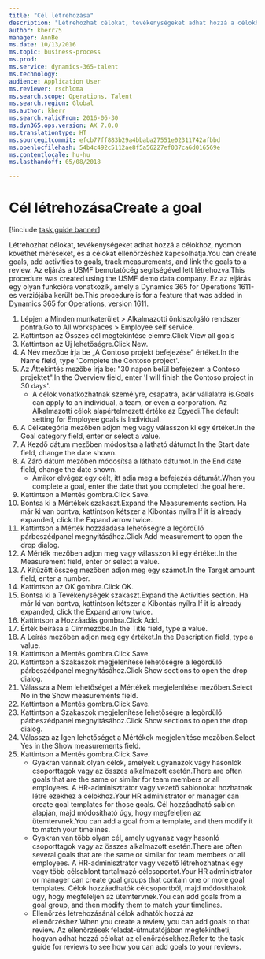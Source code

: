 ```yaml
--- 
title: "Cél létrehozása"
description: "Létrehozhat célokat, tevékenységeket adhat hozzá a célokhoz, nyomon követhet méréseket, és a célokat ellenőrzéshez kapcsolhatja."
author: kherr75
manager: AnnBe
ms.date: 10/13/2016
ms.topic: business-process
ms.prod: 
ms.service: dynamics-365-talent
ms.technology: 
audience: Application User
ms.reviewer: rschloma
ms.search.scope: Operations, Talent
ms.search.region: Global
ms.author: kherr
ms.search.validFrom: 2016-06-30
ms.dyn365.ops.version: AX 7.0.0
ms.translationtype: HT
ms.sourcegitcommit: efcb77ff883b29a4bbaba27551e02311742afbbd
ms.openlocfilehash: 54b4c492c5112ae8f5a56227ef037ca6d016569e
ms.contentlocale: hu-hu
ms.lasthandoff: 05/08/2018

---
```

# <a name="create-a-goal"></a><span data-ttu-id="08604-103">Cél létrehozása</span><span class="sxs-lookup"><span data-stu-id="08604-103">Create a goal</span></span>

[!include [task guide banner](../../includes/task-guide-banner.md)]

<span data-ttu-id="08604-104">Létrehozhat célokat, tevékenységeket adhat hozzá a célokhoz, nyomon követhet méréseket, és a célokat ellenőrzéshez kapcsolhatja.</span><span class="sxs-lookup"><span data-stu-id="08604-104">You can create goals, add activities to goals, track measurements, and link the goals to a review.</span></span> <span data-ttu-id="08604-105">Az eljárás a USMF bemutatócég segítségével lett létrehozva.</span><span class="sxs-lookup"><span data-stu-id="08604-105">This procedure was created using the USMF demo data company.</span></span> <span data-ttu-id="08604-106">Ez az eljárás egy olyan funkcióra vonatkozik, amely a Dynamics 365 for Operations 1611-es verziójába került be.</span><span class="sxs-lookup"><span data-stu-id="08604-106">This procedure is for a feature that was added in Dynamics 365 for Operations, version 1611.</span></span>

1. <span data-ttu-id="08604-107">Lépjen a Minden munkaterület > Alkalmazotti önkiszolgáló rendszer pontra.</span><span class="sxs-lookup"><span data-stu-id="08604-107">Go to All workspaces > Employee self service.</span></span>
2. <span data-ttu-id="08604-108">Kattintson az Összes cél megtekintése elemre.</span><span class="sxs-lookup"><span data-stu-id="08604-108">Click View all goals</span></span>
3. <span data-ttu-id="08604-109">Kattintson az Új lehetőségre.</span><span class="sxs-lookup"><span data-stu-id="08604-109">Click New.</span></span>
4. <span data-ttu-id="08604-110">A Név mezőbe írja be „A Contoso projekt befejezése” értéket.</span><span class="sxs-lookup"><span data-stu-id="08604-110">In the Name field, type 'Complete the Contoso project'.</span></span>
5. <span data-ttu-id="08604-111">Az Áttekintés mezőbe írja be: "30 napon belül befejezem a Contoso projektet".</span><span class="sxs-lookup"><span data-stu-id="08604-111">In the Overview field, enter 'I will finish the Contoso project in 30 days'.</span></span>
    * <span data-ttu-id="08604-112">A célok vonatkozhatnak személyre, csapatra, akár vállalatra is.</span><span class="sxs-lookup"><span data-stu-id="08604-112">Goals can apply to an individual, a team, or even a corporation.</span></span> <span data-ttu-id="08604-113">Az Alkalmazotti célok alapértelmezett értéke az Egyedi.</span><span class="sxs-lookup"><span data-stu-id="08604-113">The default setting for Employee goals is Individual.</span></span>  
6. <span data-ttu-id="08604-114">A Célkategória mezőben adjon meg vagy válasszon ki egy értéket.</span><span class="sxs-lookup"><span data-stu-id="08604-114">In the Goal category field, enter or select a value.</span></span>
7. <span data-ttu-id="08604-115">A Kezdő dátum mezőben módosítsa a látható dátumot.</span><span class="sxs-lookup"><span data-stu-id="08604-115">In the Start date field, change the date shown.</span></span>
8. <span data-ttu-id="08604-116">A Záró dátum mezőben módosítsa a látható dátumot.</span><span class="sxs-lookup"><span data-stu-id="08604-116">In the End date field, change the date shown.</span></span>
    * <span data-ttu-id="08604-117">Amikor elvégez egy célt, itt adja meg a befejezés dátumát.</span><span class="sxs-lookup"><span data-stu-id="08604-117">When you complete a goal, enter the date that you completed the goal here.</span></span>  
9. <span data-ttu-id="08604-118">Kattintson a Mentés gombra.</span><span class="sxs-lookup"><span data-stu-id="08604-118">Click Save.</span></span>
10. <span data-ttu-id="08604-119">Bontsa ki a Mértékek szakaszt.</span><span class="sxs-lookup"><span data-stu-id="08604-119">Expand the Measurements section.</span></span> <span data-ttu-id="08604-120">Ha már ki van bontva, kattintson kétszer a Kibontás nyílra.</span><span class="sxs-lookup"><span data-stu-id="08604-120">If it is already expanded, click the Expand arrow twice.</span></span>
11. <span data-ttu-id="08604-121">Kattintson a Mérték hozzáadása lehetőségre a legördülő párbeszédpanel megnyitásához.</span><span class="sxs-lookup"><span data-stu-id="08604-121">Click Add measurement to open the drop dialog.</span></span>
12. <span data-ttu-id="08604-122">A Mérték mezőben adjon meg vagy válasszon ki egy értéket.</span><span class="sxs-lookup"><span data-stu-id="08604-122">In the Measurement field, enter or select a value.</span></span>
13. <span data-ttu-id="08604-123">A Kitűzött összeg mezőben adjon meg egy számot.</span><span class="sxs-lookup"><span data-stu-id="08604-123">In the Target amount field, enter a number.</span></span>
14. <span data-ttu-id="08604-124">Kattintson az OK gombra.</span><span class="sxs-lookup"><span data-stu-id="08604-124">Click OK.</span></span>
15. <span data-ttu-id="08604-125">Bontsa ki a Tevékenységek szakaszt.</span><span class="sxs-lookup"><span data-stu-id="08604-125">Expand the Activities section.</span></span> <span data-ttu-id="08604-126">Ha már ki van bontva, kattintson kétszer a Kibontás nyílra.</span><span class="sxs-lookup"><span data-stu-id="08604-126">If it is already expanded, click the Expand arrow twice.</span></span>
16. <span data-ttu-id="08604-127">Kattintson a Hozzáadás gombra.</span><span class="sxs-lookup"><span data-stu-id="08604-127">Click Add.</span></span>
17. <span data-ttu-id="08604-128">Érték beírása a Címmezőbe.</span><span class="sxs-lookup"><span data-stu-id="08604-128">In the Title field, type a value.</span></span>
18. <span data-ttu-id="08604-129">A Leírás mezőben adjon meg egy értéket.</span><span class="sxs-lookup"><span data-stu-id="08604-129">In the Description field, type a value.</span></span>
19. <span data-ttu-id="08604-130">Kattintson a Mentés gombra.</span><span class="sxs-lookup"><span data-stu-id="08604-130">Click Save.</span></span>
20. <span data-ttu-id="08604-131">Kattintson a Szakaszok megjelenítése lehetőségre a legördülő párbeszédpanel megnyitásához.</span><span class="sxs-lookup"><span data-stu-id="08604-131">Click Show sections to open the drop dialog.</span></span>
21. <span data-ttu-id="08604-132">Válassza a Nem lehetőséget a Mértékek megjelenítése mezőben.</span><span class="sxs-lookup"><span data-stu-id="08604-132">Select No in the Show measurements field.</span></span>
22. <span data-ttu-id="08604-133">Kattintson a Mentés gombra.</span><span class="sxs-lookup"><span data-stu-id="08604-133">Click Save.</span></span>
23. <span data-ttu-id="08604-134">Kattintson a Szakaszok megjelenítése lehetőségre a legördülő párbeszédpanel megnyitásához.</span><span class="sxs-lookup"><span data-stu-id="08604-134">Click Show sections to open the drop dialog.</span></span>
24. <span data-ttu-id="08604-135">Válassza az Igen lehetőséget a Mértékek megjelenítése mezőben.</span><span class="sxs-lookup"><span data-stu-id="08604-135">Select Yes in the Show measurements field.</span></span>
25. <span data-ttu-id="08604-136">Kattintson a Mentés gombra.</span><span class="sxs-lookup"><span data-stu-id="08604-136">Click Save.</span></span>
    * <span data-ttu-id="08604-137">Gyakran vannak olyan célok, amelyek ugyanazok vagy hasonlók csoporttagok vagy az összes alkalmazott esetén.</span><span class="sxs-lookup"><span data-stu-id="08604-137">There are often goals that are the same or similar for team members or all employees.</span></span>     <span data-ttu-id="08604-138">A HR-adminisztrátor vagy vezető sablonokat hozhatnak létre ezekhez a célokhoz.</span><span class="sxs-lookup"><span data-stu-id="08604-138">Your HR administrator or manager can create goal templates for those goals.</span></span> <span data-ttu-id="08604-139">Cél hozzáadható sablon alapján, majd módosítható úgy, hogy megfeleljen az ütemtervnek.</span><span class="sxs-lookup"><span data-stu-id="08604-139">You can add a goal from a template, and then modify it to match your timelines.</span></span>  
    * <span data-ttu-id="08604-140">Gyakran van több olyan cél, amely ugyanaz vagy hasonló csoporttagok vagy az összes alkalmazott esetén.</span><span class="sxs-lookup"><span data-stu-id="08604-140">There are often several goals that are the same or similar for team members or all employees.</span></span>     <span data-ttu-id="08604-141">A HR-adminisztrátor vagy vezető létrehozhatnak egy vagy több célsablont tartalmazó célcsoportot.</span><span class="sxs-lookup"><span data-stu-id="08604-141">Your HR administrator or manager can create goal groups that contain one or more goal templates.</span></span> <span data-ttu-id="08604-142">Célok hozzáadhatók célcsoportból, majd módosíthatók úgy, hogy megfeleljen az ütemtervnek.</span><span class="sxs-lookup"><span data-stu-id="08604-142">You can add goals from a goal group, and then modify them to match your timelines.</span></span>  
    * <span data-ttu-id="08604-143">Ellenőrzés létrehozásánál célok adhatók hozzá az ellenőrzéshez.</span><span class="sxs-lookup"><span data-stu-id="08604-143">When you create a review, you can add goals to that review.</span></span> <span data-ttu-id="08604-144">Az ellenőrzések feladat-útmutatójában megtekintheti, hogyan adhat hozzá célokat az ellenőrzésekhez.</span><span class="sxs-lookup"><span data-stu-id="08604-144">Refer to the task guide for reviews to see how you can add goals to your reviews.</span></span>  


